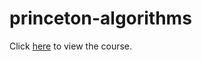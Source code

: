 # princeton-algorithms

Click [here](https://www.coursera.org/learn/algorithms-part1) to view the course.